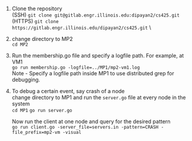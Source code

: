 1. Clone the repository \
	(SSH) `git clone git@gitlab.engr.illinois.edu:dipayan2/cs425.git` \
	(HTTPS) `git clone https://gitlab.engr.illinois.edu/dipayan2/cs425.git` \

2. change directory to MP2 \
	`cd MP2`

3. Run the membership.go file and specify a logfile path.
    For example, at VM1 \
	`go run membership.go -logfile=../MP1/mp2-vm1.log` \
    Note - Specify a logfile path inside MP1 to use distributed grep for debugging. 

4. To debug a certain event, say crash of a node \
    change directory to MP1 and run the `server.go` file at every node in the system \
    `cd MP1`
    `go run server.go` 
    
    Now run the client at one node and query for the desired pattern \
    `go run client.go -server_file=servers.in -pattern=CRASH -file_prefix=mp2-vm -visual`
   